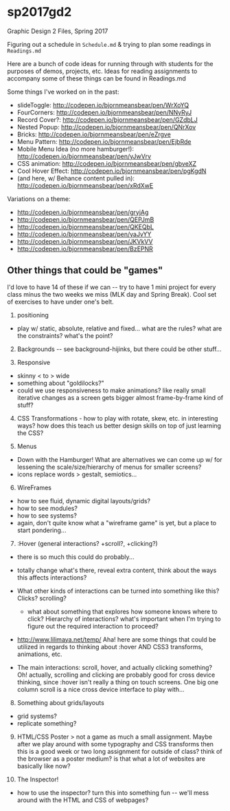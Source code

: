 # sp2017gd2

Graphic Design 2 Files, Spring 2017

Figuring out a schedule in `Schedule.md` & trying to plan some readings in `Readings.md`

Here are a bunch of code ideas for running through with students for the purposes of demos, projects, etc. Ideas for reading assignments to accompany some of these things can be found in Readings.md

Some things I've worked on in the past:

- slideToggle: <http://codepen.io/bjornmeansbear/pen/WrXoYQ>
- FourCorners: <http://codepen.io/bjornmeansbear/pen/NNyRyJ>
- Record Cover?: <http://codepen.io/bjornmeansbear/pen/GZdbLJ>
- Nested Popup: <http://codepen.io/bjornmeansbear/pen/QNrXov>
- Bricks: <http://codepen.io/bjornmeansbear/pen/eZrgve>
- Menu Pattern: <http://codepen.io/bjornmeansbear/pen/EjbRde>
- Mobile Menu Idea (no more hamburger!): <http://codepen.io/bjornmeansbear/pen/yJwVrv>
- CSS animation: <http://codepen.io/bjornmeansbear/pen/gbveXZ>
- Cool Hover Effect: <http://codepen.io/bjornmeansbear/pen/pgKgdN>
- (and here, w/ Behance content pulled in): <http://codepen.io/bjornmeansbear/pen/xRdXwE>

Variations on a theme:

- <http://codepen.io/bjornmeansbear/pen/gryjAg>
- <http://codepen.io/bjornmeansbear/pen/QEPJmB>
- <http://codepen.io/bjornmeansbear/pen/QKEQbL>
- <http://codepen.io/bjornmeansbear/pen/yaJvYY>
- <http://codepen.io/bjornmeansbear/pen/JKVkVV>
- <http://codepen.io/bjornmeansbear/pen/BzEPNR>

## Other things that could be "games"

I'd love to have 14 of these if we can -- try to have 1 mini project for every class minus the two weeks we miss (MLK day and Spring Break). Cool set of exercises to have under one's belt.

1. positioning

  - play w/ static, absolute, relative and fixed... what are the rules? what are the constraints? what's the point?

2. Backgrounds -- see background-hijinks, but there could be other stuff...

3. Responsive

  - skinny < to > wide
  - something about "goldilocks?"
  - could we use responsiveness to make animations? like really small iterative changes as a screen gets bigger almost frame-by-frame kind of stuff?

4. CSS Transformations - how to play with rotate, skew, etc. in interesting ways? how does this teach us better design skills on top of just learning the CSS?

5. Menus

  - Down with the Hamburger! What are alternatives we can come up w/ for lessening the scale/size/hierarchy of menus for smaller screens?
  - icons replace words > gestalt, semiotics...

6. WireFrames

  - how to see fluid, dynamic digital layouts/grids?
  - how to see modules?
  - how to see systems?
  - again, don't quite know what a "wireframe game" is yet, but a place to start pondering...

7. :Hover (general interactions? +scroll?, +clicking?)

  - there is so much this could do probably...
  - totally change what's there, reveal extra content, think about the ways this affects interactions?
  - What other kinds of interactions can be turned into something like this? Clicks? scrolling?

    - what about something that explores how someone knows where to click? Hierarchy of interactions? what's important when I'm trying to figure out the required interaction to proceed?

  - <http://www.lilimaya.net/temp/> Aha! here are some things that could be utilized in regards to thinking about :hover AND CSS3 transforms, animations, etc.

  - The main interactions: scroll, hover, and actually clicking something? Oh! actually, scrolling and clicking are probably good for cross device thinking, since :hover isn't really a thing on touch screens. One big one column scroll is a nice cross device interface to play with...

8. Something about grids/layouts

  - grid systems?
  - replicate something?

9. HTML/CSS Poster > not a game as much a small assignment. Maybe after we play around with some typography and CSS transforms then this is a good week or two long assignment for outside of class? think of the browser as a poster medium? is that what a lot of websites are basically like now?

10. The Inspector!

  - how to use the inspector? turn this into something fun -- we'll mess around with the HTML and CSS of webpages?
